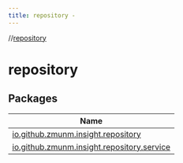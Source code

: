 ```yaml
---
title: repository -
---
```

//[repository](index.md)



# repository  


## Packages  
  
|  Name | 
|---|
| <a name="io.github.zmunm.insight.repository////PointingToDeclaration/"></a>[io.github.zmunm.insight.repository](repository/io.github.zmunm.insight.repository/index.md)|
| <a name="io.github.zmunm.insight.repository.service////PointingToDeclaration/"></a>[io.github.zmunm.insight.repository.service](repository/io.github.zmunm.insight.repository.service/index.md)|

